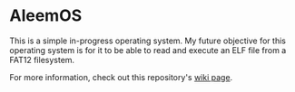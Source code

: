 # AleemOS

This is a simple in-progress operating system.
My future objective for this operating system is for it to be able to read and execute an ELF file from a FAT12 filesystem.

For more information, check out this repository's [wiki page](https://github.com/mebrahimaleem/AleemOS/wiki).
